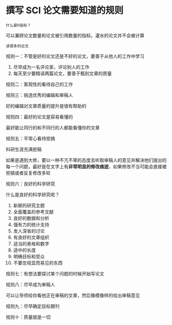 # 撰写 SCI 论文需要知道的规则

`什么是h指标？`

可以兼顾论文数量和论文被引用数量的指标。灌水的论文并不会被计算

`读很多的论文`

规则一：不管是好的论文还是不好的论文，要善于从他人的工作中学习

1. 尽早成为一名评论家，评论别人的工作
2. 每天至少要精读两篇论文，要善于甄别文章的质量

规则二：客观性的看待自己的工作

规则三：挑选优秀的编辑和审稿人

好的编辑对文章质量的提升是很有帮助的

规则四：最好的论文是容易看懂的

最好能让同行的和不同行的人都能看懂你的文章

规则五：平常心看待拒搞

科研生涯充满拒稿

如果是遇到大修，要以一种不亢不卑的态度去听取审稿人的意见并解决他们提出的每一个问题，最好是在文字上有**非常明显的修改痕迹**，如果修改不当可能会直接被拒搞或者反复修改多轮

规则六：良好的科学研究

什么是良好的科学研究呢？

1. 新颖的研究主题
2. 全面覆盖的参考文献
3. 良好的数据和分析
4. 强有力的统计支持
5. 发人深省的讨论
6. 有良好的文章组织
7. 适当的表格和数字
8. 适中的长度
9. 明确目标和受众
10. 不要忽视显而易见的东西

规则七：有想法要探讨某个问题的时候开始写论文

规则八：尽早成为审稿人

可以让导师给你看他正在审稿的文章，然后像模像样的给出审稿意见

规则九：尽早确定目标期刊

规则十：质量就是一切

















